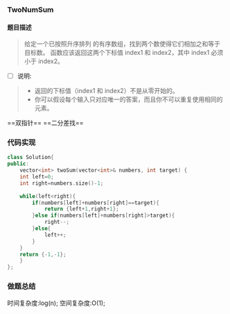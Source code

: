### TwoNumSum
#### 题目描述
>给定一个已按照升序排列 的有序数组，找到两个数使得它们相加之和等于目标数。
函数应该返回这两个下标值 index1 和 index2，其中 index1 必须小于 index2。

- [ ] 说明:

> - 返回的下标值（index1 和 index2）不是从零开始的。
> - 你可以假设每个输入只对应唯一的答案，而且你不可以重复使用相同的元素。


==双指针==
==二分差找==

### 代码实现
```cpp
class Solution{
public:
    vector<int> twoSum(vector<int>& numbers, int target) {
	int left=0;
	int right=numbers.size()-1;
	
	while(left<right){
		if(numbers[left]+numbers[right]==target){
			return {left+1,right+1};
		}else if(numbers[left]+numbers[right]>target){
			right--;
		}else{
			left++;
		}
	}
	return {-1,-1};
    }
};
```

### 做题总结
时间复杂度:log(n);
空间复杂度:O(1);
